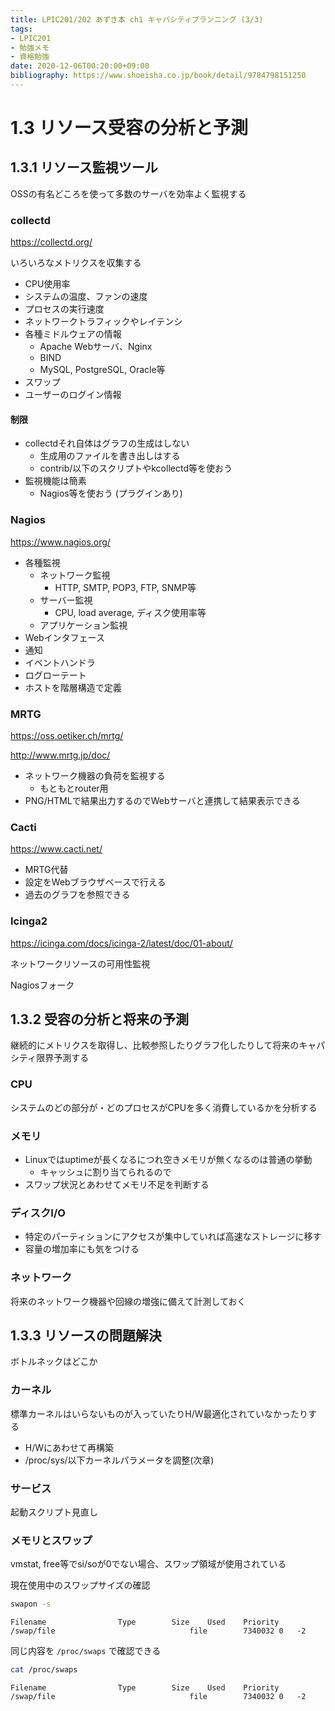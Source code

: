 ```yaml
---
title: LPIC201/202 あずき本 ch1 キャパシティプランニング (3/3)
tags:
- LPIC201
- 勉強メモ
- 資格勉強
date: 2020-12-06T00:20:00+09:00
bibliography: https://www.shoeisha.co.jp/book/detail/9784798151250
---
```


# 1.3 リソース受容の分析と予測 #

## 1.3.1 リソース監視ツール ##

OSSの有名どころを使って多数のサーバを効率よく監視する

### collectd ###

https://collectd.org/

いろいろなメトリクスを収集する

- CPU使用率
- システムの温度、ファンの速度
- プロセスの実行速度
- ネットワークトラフィックやレイテンシ
- 各種ミドルウェアの情報
  - Apache Webサーバ、Nginx
  - BIND
  - MySQL, PostgreSQL, Oracle等
- スワップ
- ユーザーのログイン情報


#### 制限 ####

- collectdそれ自体はグラフの生成はしない
  - 生成用のファイルを書き出しはする
  - contrib/以下のスクリプトやkcollectd等を使おう
- 監視機能は簡素
  - Nagios等を使おう (プラグインあり)


### Nagios ###

https://www.nagios.org/

- 各種監視
    - ネットワーク監視
        - HTTP, SMTP, POP3, FTP, SNMP等
    - サーバー監視
        - CPU, load average, ディスク使用率等
    - アプリケーション監視
- Webインタフェース
- 通知
- イベントハンドラ
- ログローテート
- ホストを階層構造で定義


### MRTG ###

https://oss.oetiker.ch/mrtg/

http://www.mrtg.jp/doc/

- ネットワーク機器の負荷を監視する
  - もともとrouter用
- PNG/HTMLで結果出力するのでWebサーバと連携して結果表示できる



### Cacti ###

https://www.cacti.net/

- MRTG代替
- 設定をWebブラウザベースで行える
- 過去のグラフを参照できる


### Icinga2 ###

https://icinga.com/docs/icinga-2/latest/doc/01-about/


ネットワークリソースの可用性監視

Nagiosフォーク


## 1.3.2 受容の分析と将来の予測 ##

継続的にメトリクスを取得し、比較参照したりグラフ化したりして将来のキャパシティ限界予測する

### CPU ###

システムのどの部分が・どのプロセスがCPUを多く消費しているかを分析する


### メモリ ###

- Linuxではuptimeが長くなるにつれ空きメモリが無くなるのは普通の挙動
  - キャッシュに割り当てられるので
- スワップ状況とあわせてメモリ不足を判断する


### ディスクI/O ###

- 特定のパーティションにアクセスが集中していれば高速なストレージに移す
- 容量の増加率にも気をつける


### ネットワーク ###

将来のネットワーク機器や回線の増強に備えて計測しておく



## 1.3.3 リソースの問題解決 ##

ボトルネックはどこか

### カーネル ###

標準カーネルはいらないものが入っていたりH/W最適化されていなかったりする

- H/Wにあわせて再構築
- /proc/sys/以下カーネルパラメータを調整(次章)


### サービス ###

起動スクリプト見直し


### メモリとスワップ ###

vmstat, free等でsi/soが0でない場合、スワップ領域が使用されている

現在使用中のスワップサイズの確認

```sh
swapon -s
```

```
Filename				Type		Size	Used	Priority
/swap/file                             	file    	7340032	0	-2
```

同じ内容を `/proc/swaps` で確認できる


```sh
cat /proc/swaps
```

```
Filename				Type		Size	Used	Priority
/swap/file                              file		7340032	0	-2
```

